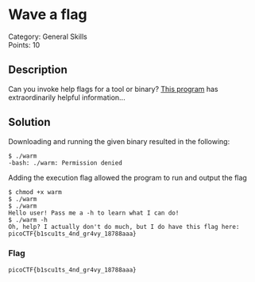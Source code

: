 # Wave a flag
Category: General Skills\
Points: 10

## Description
Can you invoke help flags for a tool or binary? [This program](https://mercury.picoctf.net/static/a00f554b16385d9970dae424f66ee1ab/warm) has extraordinarily helpful information...

## Solution
Downloading and running the given binary resulted in the following:
```
$ ./warm
-bash: ./warm: Permission denied
```

Adding the execution flag allowed the program to run and output the flag
```
$ chmod +x warm
$ ./warm
$ ./warm
Hello user! Pass me a -h to learn what I can do!
$ ./warm -h
Oh, help? I actually don't do much, but I do have this flag here: picoCTF{b1scu1ts_4nd_gr4vy_18788aaa}
```

### Flag
```
picoCTF{b1scu1ts_4nd_gr4vy_18788aaa}
```